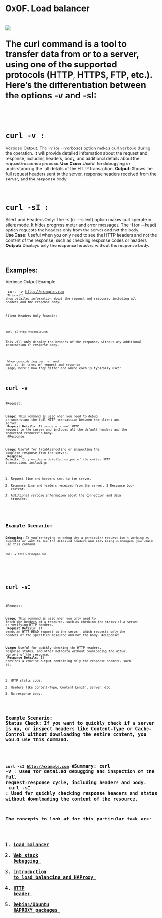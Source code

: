 
<h1>0x0F. Load balancer<h1>
<img src="https://s3.amazonaws.com/intranet-projects-files/holbertonschool-sysadmin_devops/275/qfdked8.png">
<br>

<p>The curl command is a tool to transfer data from or to a server, using one of the supported protocols (HTTP, HTTPS, FTP, etc.). Here’s the differentiation between the options -v and -sI: <p><br>

# <code>curl -v <ip-address>:</code>

<p>Verbose Output: The -v (or --verbose) option makes curl verbose during the operation. It will provide detailed information about the request and response, including headers, body, and additional details about the request/response process.
<strong>Use Case:</strong> Useful for debugging or understanding the full details of the HTTP transaction.
<strong>Output:</strong> Shows the full request headers sent to the server, response headers received from the server, and the response body.<p>
<br>

# <code>curl -sI <ip-address>:</code><br>

<p>Silent and Headers Only: The -s (or --silent) option makes curl operate in silent mode. It hides progress meter and error messages. The -I (or --head) option requests the headers only from the server and not the body.<br>
<strong>Use Case:</strong> Useful when you only need to see the HTTP headers and not the content of the response, such as checking response codes or headers.
<strong>Output:</strong> Displays only the response headers without the response body.</p><br>


## Examples:

Verbose Output Example <br></br>
<code>
curl -v http://example.com
<code><br>
This will show detailed information about the request and response, including all headers and the response body.

Silent Headers Only Example:<br></br>

<code>
curl -sI http://example.com
</code><br>
This will only display the headers of the response, without any additional information or response body.

<br></br>
When considering <code>curl -v <ip-address></code> and <code>curl -sI <ip-address></code> in terms of request and response usage, here's how they differ and where each is typically used:
<br>
<h1><strong><code>curl -v <ip-address></code></strong></h1><br>
#Request:<br>

<strong>Usage:</strong> This command is used when you need to debug or understand the full HTTP transaction between the client and server.<br>
<strong>Request Details:</strong> It sends a normal HTTP request to the server and includes all the default headers and the requested resource's body.<br>
#Response:

<strong>Usage:</strong> Useful for troubleshooting or inspecting the complete response from the server.<br>
<strong>Response Details:</strong> It provides a detailed output of the entire HTTP transaction, including:<br>
1. Request line and headers sent to the server.
2. Response line and headers received from the server.
3 Response body content.
4. Additional verbose information about the connection and data transfer.
<br>
<h2>Example Scenario:</h2>
<strong>Debugging:</strong> If you're trying to debug why a particular request isn't working as expected or want to see the detailed headers and body being exchanged, you would use this command.<br>
<code>
curl -v http://example.com
</code>

<h1>
<code>
curl -sI <ip-address>
</code></h1>

#Request:

<strong>Usage:</strong> This command is used when you only need to fetch the headers of a resource, such as checking the status of a server or verifying HTTP headers.<br>
<strong>Request Details:</strong> It sends an HTTP HEAD request to the server, which requests only the headers of the specified resource and not the body.
#Response:

<strong>Usage:</strong> Useful for quickly checking the HTTP headers, response status, and other metadata without downloading the actual content of the resource.<br>
<strong>Response Details:</strong> It provides a concise output containing only the response headers, such as:
1. HTTP status code.
2. Headers like Content-Type, Content-Length, Server, etc.
3. No response body.
<br></br>

<h2>Example Scenario:</h>
Status Check: If you want to quickly check if a server is up, or inspect headers like Content-Type or Cache-Control without downloading the entire content, you would use this command.<br></br>

<code>curl -sI http://example.com</code>
#Summary:
curl -v <ip-address>: Used for detailed debugging and inspection of the full request-response cycle, including headers and body.<br>
curl -sI <ip-address>: Used for quickly checking response headers and status without downloading the content of the resource.<br>

The concepts to look at for this particular task are: <br>
1. <a href="https://intranet.alxswe.com/concepts/46">Load balancer </a>
2. <a href="https://intranet.alxswe.com/concepts/68">Web stack Debugging </a>
3. <a href="https://intranet.alxswe.com/rltoken/B7f3oz8i3Xvvom_YQZzLnQ">Introduction to load balancing and HAProxy </a>
4. <a href="https://intranet.alxswe.com/rltoken/sZ9v3Vq2tgLwN_PWVQketw">HTTP header </a>
5. <a href="https://intranet.alxswe.com/rltoken/2VRAgtKKR9g6Xfb0xzGiSg">Debian/Ubuntu HAPROXY packages </a>
